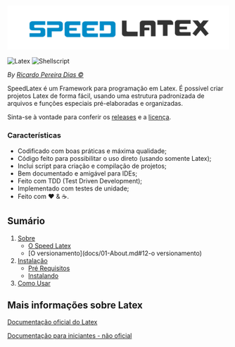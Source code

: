 ![SpeedLatex](docs/imgs/logo.svg)

![Latex](https://img.shields.io/badge/Linguagem%20Principal-Latex-green.svg?style=for-the-badge)
![Shellscript](https://img.shields.io/badge/Linguagem%20do%20Helper-ShellScript-red.svg?style=for-the-badge)

*By [Ricardo Pereira Dias &copy;](https://www.ricardopdias.com.br)*

SpeedLatex é um Framework para programação em Latex.
É possível criar projetos Latex de forma fácil, usando uma estrutura padronizada de arquivos e funções especiais pré-elaboradas e organizadas.

Sinta-se à vontade para conferir os [releases](https://github.com/ricardopdias/speed-latex/releases) e a [licença](license.md).

### Características

  * Codificado com boas práticas e máxima qualidade;
  * Código feito para possibilitar o uso direto (usando somente Latex);
  * Inclui script para criação e compilação de projetos;
  * Bem documentado e amigável para IDEs;
  * Feito com TDD (Test Driven Development);
  * Implementado com testes de unidade;
  * Feito com :heart: &amp; :coffee:.

## Sumário

1. [Sobre](docs/01-About.md)
    * [O Speed Latex](docs/01-About.md#11-sobre-o-speed-latex)
    * [O versionamento](docs/01-About.md#12-o versionamento)
2. [Instalação](docs/02-Installation.md)
    * [Pré Requisitos](docs/02-Installation.md#21-requisitos)
    * [Instalando](docs/02-Installation.md#23-instalando)
3. [Como Usar](docs/03-Usage.md)

## Mais informações sobre Latex

[Documentação oficial do Latex](https://www.latex-project.org/help/documentation)

[Documentação para iniciantes - não oficial](https://pt.overleaf.com/learn)
